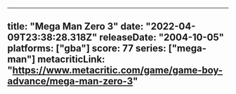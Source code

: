 
---
title: "Mega Man Zero 3"
date: "2022-04-09T23:38:28.318Z"
releaseDate: "2004-10-05"
platforms: ["gba"]
score: 77
series: ["mega-man"]
metacriticLink: "https://www.metacritic.com/game/game-boy-advance/mega-man-zero-3"
---
